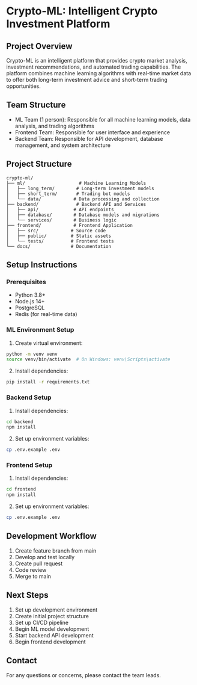 # Crypto-ML: Intelligent Crypto Investment Platform

## Project Overview
Crypto-ML is an intelligent platform that provides crypto market analysis, investment recommendations, and automated trading capabilities. The platform combines machine learning algorithms with real-time market data to offer both long-term investment advice and short-term trading opportunities.

## Team Structure
- ML Team (1 person): Responsible for all machine learning models, data analysis, and trading algorithms
- Frontend Team: Responsible for user interface and experience
- Backend Team: Responsible for API development, database management, and system architecture

## Project Structure
```
crypto-ml/
├── ml/                    # Machine Learning Models
│   ├── long_term/        # Long-term investment models
│   ├── short_term/       # Trading bot models
│   └── data/            # Data processing and collection
├── backend/              # Backend API and Services
│   ├── api/             # API endpoints
│   ├── database/        # Database models and migrations
│   └── services/        # Business logic
├── frontend/            # Frontend Application
│   ├── src/            # Source code
│   ├── public/         # Static assets
│   └── tests/          # Frontend tests
└── docs/               # Documentation
```

## Setup Instructions

### Prerequisites
- Python 3.8+
- Node.js 14+
- PostgreSQL
- Redis (for real-time data)

### ML Environment Setup
1. Create virtual environment:
```bash
python -m venv venv
source venv/bin/activate  # On Windows: venv\Scripts\activate
```

2. Install dependencies:
```bash
pip install -r requirements.txt
```

### Backend Setup
1. Install dependencies:
```bash
cd backend
npm install
```

2. Set up environment variables:
```bash
cp .env.example .env
```

### Frontend Setup
1. Install dependencies:
```bash
cd frontend
npm install
```

2. Set up environment variables:
```bash
cp .env.example .env
```

## Development Workflow
1. Create feature branch from main
2. Develop and test locally
3. Create pull request
4. Code review
5. Merge to main

## Next Steps
1. Set up development environment
2. Create initial project structure
3. Set up CI/CD pipeline
4. Begin ML model development
5. Start backend API development
6. Begin frontend development

## Contact
For any questions or concerns, please contact the team leads.